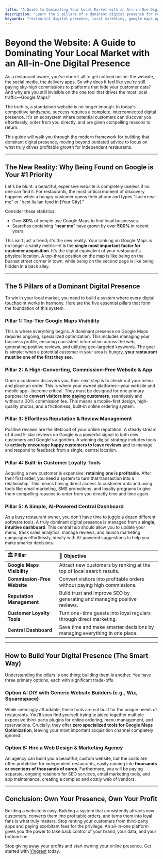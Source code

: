 ```yaml
---
title: "A Guide to Dominating Your Local Market with an All-in-One Digital Presence"
description: "Learn the 5 pillars of a dominant digital presence for restaurants, from Google Maps visibility to commission-free ordering, and how to build it the smart way."
keywords: "restaurant digital presence, local marketing, google maps optimization, online ordering system, restaurant marketing guide"
---
```


# Beyond the Website: A Guide to Dominating Your Local Market with an All-in-One Digital Presence

As a restaurant owner, you've done it all to get noticed online: the website, the social media, the delivery apps. So why does it feel like you're still paying sky-high commissions to platforms that hide your customer data? And why are you still invisible on the one tool that drives the most local traffic—Google Maps?

The truth is, a standalone website is no longer enough. In today's competitive landscape, success requires a complete, interconnected digital presence. It's an ecosystem where potential customers can discover you effortlessly, order from you directly, and are given compelling reasons to return.

This guide will walk you through the modern framework for building that dominant digital presence, moving beyond outdated advice to focus on what truly drives profitable growth for independent restaurants.

---

## The New Reality: Why Being Found on Google is Your #1 Priority

Let's be blunt: a beautiful, expensive website is completely useless if no one can find it. For restaurants, the most critical moment of discovery happens when a hungry customer opens their phone and types "sushi near me" or "best Italian food in [Your City]."

Consider these statistics:

- Over **80%** of people use Google Maps to find local businesses.
- Searches containing "**near me**" have grown by over **500%** in recent years.

This isn't just a trend; it's the new reality. Your ranking on Google Maps is no longer a vanity metric—it is the **single most important factor for customer acquisition**. It's the digital equivalent of your restaurant's physical location. A top-three position on the map is like being on the busiest street corner in town, while being on the second page is like being hidden in a back alley.

---

## The 5 Pillars of a Dominant Digital Presence

To win in your local market, you need to build a system where every digital touchpoint works in harmony. Here are the five essential pillars that form the foundation of this system.

### Pillar 1: Top-Tier Google Maps Visibility

This is where everything begins. A dominant presence on Google Maps requires ongoing, specialized optimization. This includes managing your business profile, ensuring consistent information across the web, generating positive reviews, and utilizing geo-targeted keywords. The goal is simple: when a potential customer in your area is hungry, **your restaurant must be one of the first they see**.

### Pillar 2: A High-Converting, Commission-Free Website & App

Once a customer discovers you, their next step is to check out your menu and place an order. This is where your owned platforms—your website and mobile app—become critical. They must be designed for one primary purpose: to **convert visitors into paying customers**, seamlessly and without a 30% commission fee. This means a mobile-first design, high-quality photos, and a frictionless, built-in online ordering system.

### Pillar 3: Effortless Reputation & Review Management

Positive reviews are the lifeblood of your online reputation. A steady stream of 4 and 5-star reviews on Google is a powerful signal to both new customers and Google's algorithm. A winning digital strategy includes tools to **actively encourage happy customers to leave reviews** and to manage and respond to feedback from a single, central location.

### Pillar 4: Built-in Customer Loyalty Tools

Acquiring a new customer is expensive; **retaining one is profitable**. After their first order, you need a system to turn that transaction into a relationship. This means having direct access to customer data and using tools like email marketing, SMS promotions, and loyalty programs to give them compelling reasons to order from you directly time and time again.

### Pillar 5: A Simple, AI-Powered Central Dashboard

As a busy restaurant owner, you don't have time to juggle a dozen different software tools. A truly dominant digital presence is managed from a **single, intuitive dashboard**. This central hub should allow you to update your menu, track sales analytics, manage reviews, and launch marketing campaigns effortlessly, ideally with AI-powered suggestions to help you make smarter decisions.

| 🏛️ Pillar | 🎯 Objective |
| :--- | :--- |
| **Google Maps Visibility** | Attract new customers by ranking at the top of local search results. |
| **Commission-Free Website** | Convert visitors into profitable orders without paying high commissions. |
| **Reputation Management** | Build trust and improve SEO by generating and managing positive reviews. |
| **Customer Loyalty Tools** | Turn one-time guests into loyal regulars through direct marketing. |
| **Central Dashboard** | Save time and make smarter decisions by managing everything in one place. |

---

## How to Build Your Digital Presence (The Smart Way)

Understanding the pillars is one thing; building them is another. You have three primary options, each with significant trade-offs.

### Option A: DIY with Generic Website Builders (e.g., Wix, Squarespace)

While seemingly affordable, these tools are not built for the unique needs of restaurants. You'll soon find yourself trying to piece together multiple expensive third-party plugins for online ordering, menu management, and reservations. Crucially, they offer **zero specialized tools for Google Maps Optimization**, leaving your most important acquisition channel completely ignored.

### Option B: Hire a Web Design & Marketing Agency

An agency can build you a beautiful, custom website, but the costs are often prohibitive for independent restaurants, easily running into **thousands or even tens of thousands of euros**. Furthermore, you will be paying separate, ongoing retainers for SEO services, email marketing tools, and app maintenance, creating a complex and costly web of vendors.

---

## Conclusion: Own Your Presence, Own Your Profit

Building a website is easy. Building a system that consistently attracts new customers, converts them into profitable orders, and turns them into loyal fans is what truly matters. Stop renting your customers from third-party apps and paying exorbitant fees for the privilege. An all-in-one platform gives you the power to take back control of your brand, your data, and your bottom line.

Stop giving away your profits and start owning your online presence. Get started with [Yingrest](https://yingrest.mytruststores.com/) today.
